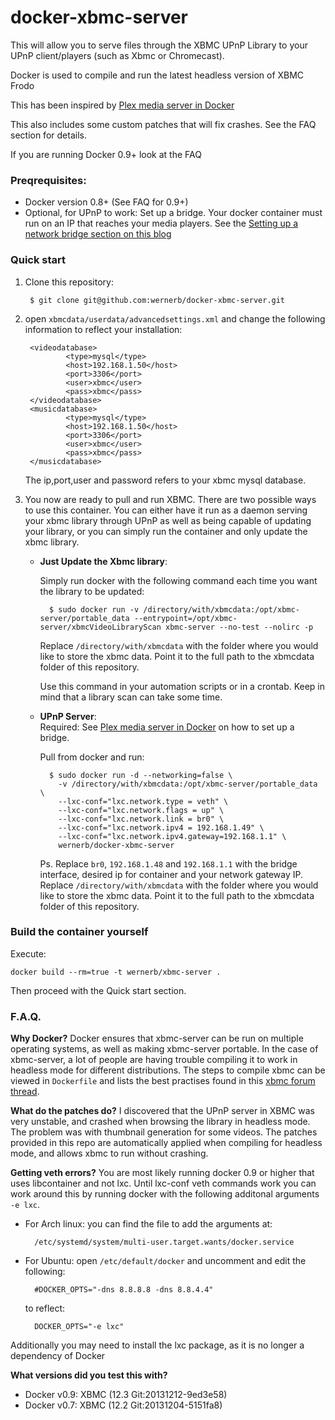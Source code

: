 # docker-xbmc-server

This will allow you to serve files through the XBMC UPnP Library to your UPnP client/players (such as Xbmc or Chromecast). 

Docker is used to compile and run the latest headless version of XBMC Frodo

This has been inspired by [Plex media server in Docker](http://blog.ostanin.org/2013/09/14/plex-media-server-in-docker/)

This also includes some custom patches that will fix crashes. See the FAQ section for details.

If you are running Docker 0.9+ look at the FAQ

### Preqrequisites:
* Docker version 0.8+ (See FAQ for 0.9+)
* Optional, for UPnP to work: Set up a bridge. Your docker container must run on an IP that reaches your media players. See the [Setting up a network bridge section on this blog](http://blog.ostanin.org/2013/09/14/plex-media-server-in-docker/)

### Quick start

1. Clone this repository:
        
        $ git clone git@github.com:wernerb/docker-xbmc-server.git

2. open `xbmcdata/userdata/advancedsettings.xml` and change the following information to reflect your installation:

        <videodatabase>
                <type>mysql</type>
                <host>192.168.1.50</host>
                <port>3306</port>
                <user>xbmc</user>
                <pass>xbmc</pass>
        </videodatabase>
        <musicdatabase>
                <type>mysql</type>
                <host>192.168.1.50</host>
                <port>3306</port>
                <user>xbmc</user>
                <pass>xbmc</pass>
        </musicdatabase>
        
    The ip,port,user and password refers to your xbmc mysql database.

3. You now are ready to pull and run XBMC. There are two possible ways to use this container. You can either have it run as a daemon serving your xbmc library through UPnP as well as being capable of updating your library, or you can simply run the container and only update the xbmc library.  
    * __Just Update the Xbmc library__: 
                        
        Simply run docker with the following command each time you want the library to be updated:
        
            $ sudo docker run -v /directory/with/xbmcdata:/opt/xbmc-server/portable_data --entrypoint=/opt/xbmc-server/xbmcVideoLibraryScan xbmc-server --no-test --nolirc -p
        
        Replace `/directory/with/xbmcdata` with the folder where you would like to store the xbmc data. Point it to the full path to the xbmcdata folder of this repository.

        Use this command in your automation scripts or in a crontab. Keep in mind that a library scan can take some time.

    * __UPnP Server__:  
        Required: See [Plex media server in Docker](http://blog.ostanin.org/2013/09/14/plex-media-server-in-docker/) on how to set up a bridge.
        
        Pull from docker and run:

            $ sudo docker run -d --networking=false \
              -v /directory/with/xbmcdata:/opt/xbmc-server/portable_data \
              --lxc-conf="lxc.network.type = veth" \
              --lxc-conf="lxc.network.flags = up" \
              --lxc-conf="lxc.network.link = br0" \
              --lxc-conf="lxc.network.ipv4 = 192.168.1.49" \
              --lxc-conf="lxc.network.ipv4.gateway=192.168.1.1" \
              wernerb/docker-xbmc-server
        
        Ps. Replace `br0`, `192.168.1.48` and `192.168.1.1` with the bridge interface, desired ip for container and your network gateway IP. Replace `/directory/with/xbmcdata` with the folder where you would like to store the xbmc data. Point it to the full path to the xbmcdata folder of this repository.
    
        
### Build the container yourself
Execute:
    
    docker build --rm=true -t wernerb/xbmc-server .
    
Then proceed with the Quick start section.

### F.A.Q.

__Why Docker?__ 
Docker ensures that xbmc-server can be run on multiple operating systems, as well as making xbmc-server portable. In the case of xbmc-server, a lot of people are having trouble compiling it to work in headless mode for different distributions. The steps to compile xbmc can be viewed in `Dockerfile` and lists the best practises found in this [xbmc forum thread](http://forum.xbmc.org/showthread.php?tid=132919).

__What do the patches do?__
I discovered that the UPnP server in XBMC was very unstable, and crashed when browsing the library in headless mode. The problem was with thumbnail generation for some videos. The patches provided in this repo are automatically applied when compiling for headless mode, and allows xbmc to run without crashing.

__Getting veth errors?__
You are most likely running docker 0.9 or higher that uses libcontainer and not lxc. Until lxc-conf veth commands work you can work around this by running docker with the following additonal arguments `-e lxc`.

* For Arch linux: you can find the file to add the arguments at:

        /etc/systemd/system/multi-user.target.wants/docker.service
    
* For Ubuntu: open `/etc/default/docker` and uncomment and edit the following:
    
        #DOCKER_OPTS="-dns 8.8.8.8 -dns 8.8.4.4"
    to reflect:
    
        DOCKER_OPTS="-e lxc" 

Additionally you may need to install the lxc package, as it is no longer a dependency of Docker
    

__What versions did you test this with?__

* Docker v0.9: XBMC (12.3 Git:20131212-9ed3e58)
* Docker v0.7: XBMC (12.2 Git:20131204-5151fa8)
